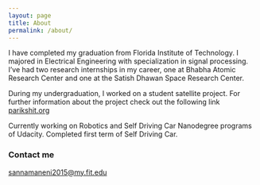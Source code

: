 ```yaml
---
layout: page
title: About
permalink: /about/
---
```


I have completed my graduation from Florida Institute of Technology. I majored in Electrical Engineering with specialization in signal processing. I’ve had two research internships in my career, one at Bhabha Atomic Research Center and one at the Satish Dhawan Space Research Center. 

During my undergraduation, I worked on a student satellite project. For further information about the project check out the following link [parikshit.org](http://parikshit.org/)

Currently working on Robotics and Self Driving Car Nanodegree programs of Udacity. Completed first term of Self Driving Car. 

### Contact me

[sannamaneni2015@my.fit.edu](mailto:sannamaneni2015@my.fit.edu)
